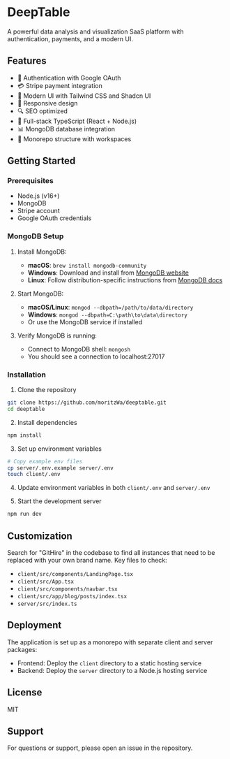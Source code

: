 # DeepTable

A powerful data analysis and visualization SaaS platform with authentication, payments, and a modern UI.

## Features

- 🔐 Authentication with Google OAuth
- 💳 Stripe payment integration
- 🎨 Modern UI with Tailwind CSS and Shadcn UI
- 📱 Responsive design
- 🔍 SEO optimized
- 🚀 Full-stack TypeScript (React + Node.js)
- 📊 MongoDB database integration
- 🔄 Monorepo structure with workspaces

## Getting Started

### Prerequisites

- Node.js (v16+)
- MongoDB
- Stripe account
- Google OAuth credentials

### MongoDB Setup

1. Install MongoDB:
   - **macOS**: `brew install mongodb-community`
   - **Windows**: Download and install from [MongoDB website](https://www.mongodb.com/try/download/community)
   - **Linux**: Follow distribution-specific instructions from [MongoDB docs](https://www.mongodb.com/docs/manual/administration/install-on-linux/)

2. Start MongoDB:
   - **macOS/Linux**: `mongod --dbpath=/path/to/data/directory`
   - **Windows**: `mongod --dbpath=C:\path\to\data\directory`
   - Or use the MongoDB service if installed

3. Verify MongoDB is running:
   - Connect to MongoDB shell: `mongosh`
   - You should see a connection to localhost:27017

### Installation

1. Clone the repository
```bash
git clone https://github.com/moritzWa/deeptable.git
cd deeptable
```

2. Install dependencies
```bash
npm install
```

3. Set up environment variables
```bash
# Copy example env files
cp server/.env.example server/.env
touch client/.env
```

4. Update environment variables in both `client/.env` and `server/.env`

5. Start the development server
```bash
npm run dev
```

## Customization

Search for "GitHire" in the codebase to find all instances that need to be replaced with your own brand name. Key files to check:

- `client/src/components/LandingPage.tsx`
- `client/src/App.tsx`
- `client/src/components/navbar.tsx`
- `client/src/app/blog/posts/index.tsx`
- `server/src/index.ts`

## Deployment

The application is set up as a monorepo with separate client and server packages:

- Frontend: Deploy the `client` directory to a static hosting service
- Backend: Deploy the `server` directory to a Node.js hosting service

## License

MIT

## Support

For questions or support, please open an issue in the repository. 